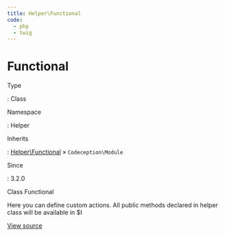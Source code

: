 ```yaml
---
title: Helper\Functional
code:
  - php
  - twig
---
```


# Functional

Type

:   Class

Namespace

:   Helper

Inherits

:   [Helper\Functional](helper-functional.md) &raquo;
`Codeception\Module`

Since

:   3.2.0



Class Functional

Here you can define custom actions.
All public methods declared in helper class will be available in $I



[View source](https://github.com/craftcms/cms/blob/master/src/test/internal/example-test-suite/tests/_support/Helper/Functional.php)













